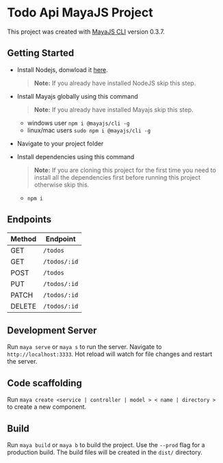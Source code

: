 # Todo Api MayaJS Project

This project was created with [MayaJS CLI](https://github.com/mayajs/cli) version 0.3.7.

## Getting Started

- Install Nodejs, donwload it [here](https://nodejs.org/dist/v12.18.2/node-v12.18.2-x64.msi).

  > **Note:** If you already have installed NodeJS skip this step.

- Install Mayajs globally using this command

  > **Note:** If you already have installed Mayajs skip this step.

  - windows user `npm i @mayajs/cli -g`
  - linux/mac users `sudo npm i @mayajs/cli -g`

- Navigate to your project folder

* Install dependencies using this command
  > **Note:** If you are cloning this project for the first time you need to install all the dependencies first before running this project otherwise skip this.
  - `npm i`

## Endpoints

| Method | Endpoint     |
| ------ | ------------ |
| GET    | `/todos`     |
| GET    | `/todos/:id` |
| POST   | `/todos`     |
| PUT    | `/todos/:id` |
| PATCH  | `/todos/:id` |
| DELETE | `/todos/:id` |

## Development Server

Run `maya serve` or `maya s` to run the server. Navigate to `http://localhost:3333`. Hot reload will watch for file changes and restart the server.

## Code scaffolding

Run `maya create <service | controller | model > < name | directory >` to create a new component.

## Build

Run `maya build` or `maya b` to build the project. Use the `--prod` flag for a production build. The build files will be created in the `dist/` directory.

